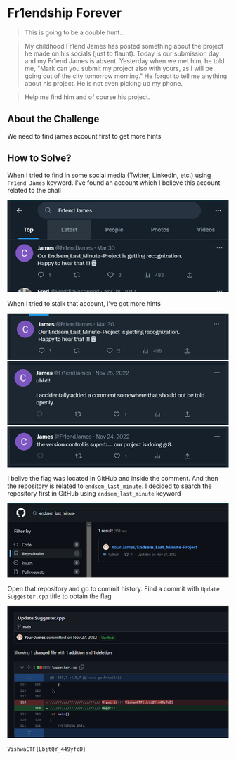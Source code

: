 # Fr1endship Forever
> This is going to be a double hunt...

> My childhood Fr1end James has posted something about the project he made on his socials (just to flaunt). Today is our submission day and my Fr1end James is absent. Yesterday when we met him, he told me, "Mark can you submit my project also with yours, as I will be going out of the city tomorrow morning." He forgot to tell me anything about his project. He is not even picking up my phone.

> Help me find him and of course his project.

## About the Challenge
We need to find james account first to get more hints

## How to Solve?
When I tried to find in some social media (Twitter, LinkedIn, etc.) using `Fr1end James` keyword. I've found an account which I believe this account related to the chall

![twitter](images/twitter.png)

When I tried to stalk that account, I've got more hints

![hint1](images/hint1.png)
![hint2](images/hint2.png)
![hint3](images/hint3.png)

I belive the flag was located in GitHub and inside the comment. And then the repository is related to `endsem_last_minute`. I decided to search the repository first in GitHub using `endsem_last_minute` keyword

![github](images/github.png)

Open that repository and go to commit history. Find a commit with `Update Suggester.cpp` title to obtain the flag

![flag](images/flag.png)

```
VishwaCTF{LbjtQY_449yfcD}
```